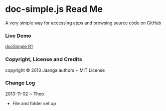 doc-simple.js Read Me
=====================
A very simple way for accessing apps and browsing source code on GitHub

### Live Demo

[docSimple R1](http://jaanga.github.io/libs/ds/doc-simple-test.html)

### Copyright, License and Credits
copyright &copy; 2013 Jaanga authors ~ MIT License

### Change Log

2013-11-02 ~ Theo

* File and folder set up 
